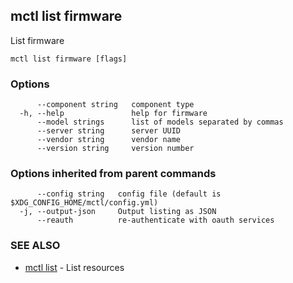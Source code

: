 [Auto generated by spf13/cobra]: <>

## mctl list firmware

List firmware

```
mctl list firmware [flags]
```

### Options

```
      --component string   component type
  -h, --help               help for firmware
      --model strings      list of models separated by commas
      --server string      server UUID
      --vendor string      vendor name
      --version string     version number
```

### Options inherited from parent commands

```
      --config string   config file (default is $XDG_CONFIG_HOME/mctl/config.yml)
  -j, --output-json     Output listing as JSON
      --reauth          re-authenticate with oauth services
```

### SEE ALSO

* [mctl list](mctl_list.md)	 - List resources

